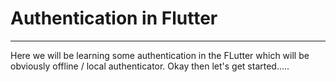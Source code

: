 # Authentication in Flutter
---

Here we will be learning some authentication in the FLutter which will be obviously offline / local authenticator.
Okay then let's get started.....

